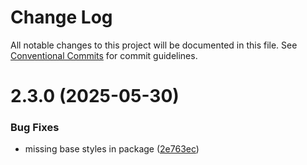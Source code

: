 # Change Log

All notable changes to this project will be documented in this file.
See [Conventional Commits](https://conventionalcommits.org) for commit guidelines.

# 2.3.0 (2025-05-30)

### Bug Fixes

- missing base styles in package ([2e763ec](https://github.com/baaaaaaaaasowenyaaaaaaamamabeatsebaaah/svarog/commit/2e763ecf922b25935be4dc96084f2fbad58014b2))
